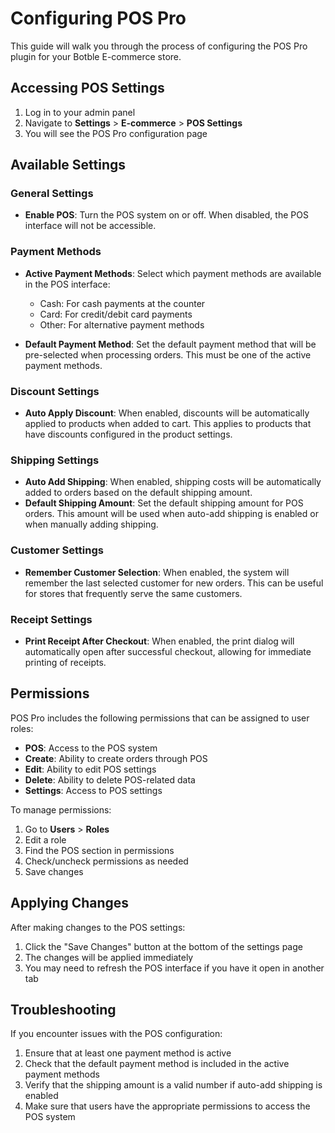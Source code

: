 # Configuring POS Pro

This guide will walk you through the process of configuring the POS Pro plugin for your Botble E-commerce store.

## Accessing POS Settings

1. Log in to your admin panel
2. Navigate to **Settings** > **E-commerce** > **POS Settings**
3. You will see the POS Pro configuration page

## Available Settings

### General Settings

- **Enable POS**: Turn the POS system on or off. When disabled, the POS interface will not be accessible.

### Payment Methods

- **Active Payment Methods**: Select which payment methods are available in the POS interface:
  - Cash: For cash payments at the counter
  - Card: For credit/debit card payments
  - Other: For alternative payment methods

- **Default Payment Method**: Set the default payment method that will be pre-selected when processing orders. This must be one of the active payment methods.

### Discount Settings

- **Auto Apply Discount**: When enabled, discounts will be automatically applied to products when added to cart. This applies to products that have discounts configured in the product settings.

### Shipping Settings

- **Auto Add Shipping**: When enabled, shipping costs will be automatically added to orders based on the default shipping amount.
- **Default Shipping Amount**: Set the default shipping amount for POS orders. This amount will be used when auto-add shipping is enabled or when manually adding shipping.

### Customer Settings

- **Remember Customer Selection**: When enabled, the system will remember the last selected customer for new orders. This can be useful for stores that frequently serve the same customers.

### Receipt Settings

- **Print Receipt After Checkout**: When enabled, the print dialog will automatically open after successful checkout, allowing for immediate printing of receipts.

## Permissions

POS Pro includes the following permissions that can be assigned to user roles:

- **POS**: Access to the POS system
- **Create**: Ability to create orders through POS
- **Edit**: Ability to edit POS settings
- **Delete**: Ability to delete POS-related data
- **Settings**: Access to POS settings

To manage permissions:

1. Go to **Users** > **Roles**
2. Edit a role
3. Find the POS section in permissions
4. Check/uncheck permissions as needed
5. Save changes

## Applying Changes

After making changes to the POS settings:

1. Click the "Save Changes" button at the bottom of the settings page
2. The changes will be applied immediately
3. You may need to refresh the POS interface if you have it open in another tab

## Troubleshooting

If you encounter issues with the POS configuration:

1. Ensure that at least one payment method is active
2. Check that the default payment method is included in the active payment methods
3. Verify that the shipping amount is a valid number if auto-add shipping is enabled
4. Make sure that users have the appropriate permissions to access the POS system

